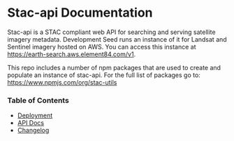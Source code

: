 

# Stac-api Documentation

Stac-api is a STAC compliant web API for searching and serving satellite imagery metadata. Development Seed runs an instance of it for Landsat and Sentinel imagery hosted on AWS. You can access this instance at https://earth-search.aws.element84.com/v1.

This repo includes a number of npm packages that are used to create and populate an instance of stac-api. For the full list of packages go to:
https://www.npmjs.com/org/stac-utils

### Table of Contents 

* [Deployment](https://github.com/stac-utils/stac-api-deployment)
* [API Docs](api.md)
* [Changelog](../CHANGELOG.md)

